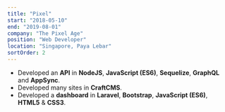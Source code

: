 ```yaml
---
title: "Pixel"
start: "2018-05-10"
end: "2019-08-01"
company: "The Pixel Age"
position: "Web Developer"
location: "Singapore, Paya Lebar"
sortOrder: 2
---
```


- Developed an **API** in **NodeJS**, **JavaScript (ES6)**, **Sequelize**, **GraphQL** and **AppSync**.
- Developed many sites in **CraftCMS**.
- Developed a **dashboard** in **Laravel**, **Bootstrap**, **JavaScript (ES6)**, **HTML5** & **CSS3**.
